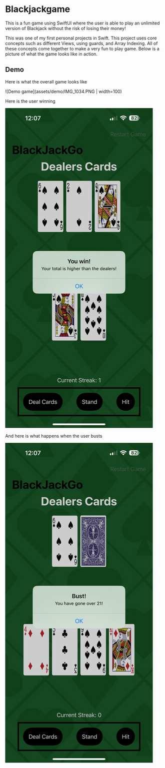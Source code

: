 # Blackjackgame
This is a fun game using SwiftUI where the user is able to play an unlimited version of Blackjack without the risk of losing their money!

This was one of my first personal projects in Swift. This project uses core concepts such as different Views, using guards, and Array Indexing. All of these concepts come together to make a very fun to play game. Below is a picture of what the game looks like in action.

## Demo
Here is what the overall game looks like

![Demo game](assets/demo/IMG_1034.PNG | width=100) 

Here is the user winning

![Demo game](assets/demo/IMG_1035.PNG) 


And here is what happens when the user busts

![Demo game](assets/demo/IMG_1036.PNG) 
